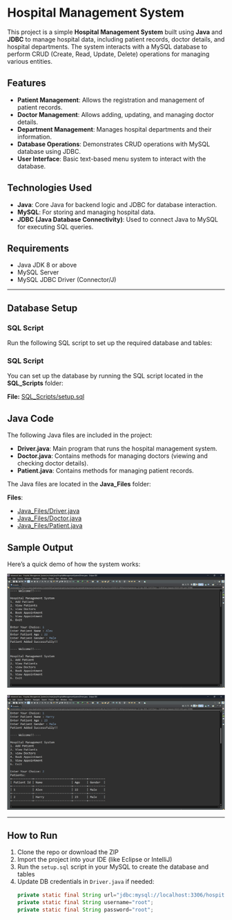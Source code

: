 # Hospital Management System

This project is a simple **Hospital Management System** built using **Java** and **JDBC** to manage hospital data, including patient records, doctor details, and hospital departments. The system interacts with a MySQL database to perform CRUD (Create, Read, Update, Delete) operations for managing various entities.

## Features

- **Patient Management**: Allows the registration and management of patient records.
- **Doctor Management**: Allows adding, updating, and managing doctor details.
- **Department Management**: Manages hospital departments and their information.
- **Database Operations**: Demonstrates CRUD operations with MySQL database using JDBC.
- **User Interface**: Basic text-based menu system to interact with the database.

## Technologies Used

- **Java**: Core Java for backend logic and JDBC for database interaction.
- **MySQL**: For storing and managing hospital data.
- **JDBC (Java Database Connectivity)**: Used to connect Java to MySQL for executing SQL queries.

## Requirements

- Java JDK 8 or above
- MySQL Server
- MySQL JDBC Driver (Connector/J)

---

## Database Setup

### SQL Script

Run the following SQL script to set up the required database and tables:


### SQL Script

You can set up the database by running the SQL script located in the **SQL_Scripts** folder:

**File:** [SQL_Scripts/setup.sql](SQL_Scripts/setup.sql)




## Java Code

The following Java files are included in the project:

- **Driver.java**: Main program that runs the hospital management system.
- **Doctor.java**: Contains methods for managing doctors (viewing and checking doctor details).
- **Patient.java**: Contains methods for managing patient records.

The Java files are located in the **Java_Files** folder:

**Files**: 
- [Java_Files/Driver.java](Java_Files/Driver.java)
- [Java_Files/Doctor.java](Java_Files/Doctor.java)
- [Java_Files/Patient.java](Java_Files/Patient.java)



## Sample Output

Here’s a quick demo of how the system works:

![Add Patient](Assets/screenshots/output1.png)


![View Doctors](Assets/screenshots/output2.png)

---


## How to Run

1. Clone the repo or download the ZIP
2. Import the project into your IDE (like Eclipse or IntelliJ)
3. Run the `setup.sql` script in your MySQL to create the database and tables
4. Update DB credentials in `Driver.java` if needed:
   ```java
   private static final String url="jdbc:mysql://localhost:3306/hospital";
   private static final String username="root";
   private static final String password="root";

